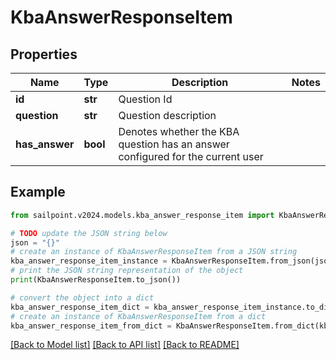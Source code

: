 # KbaAnswerResponseItem


## Properties

Name | Type | Description | Notes
------------ | ------------- | ------------- | -------------
**id** | **str** | Question Id | 
**question** | **str** | Question description | 
**has_answer** | **bool** | Denotes whether the KBA question has an answer configured for the current user | 

## Example

```python
from sailpoint.v2024.models.kba_answer_response_item import KbaAnswerResponseItem

# TODO update the JSON string below
json = "{}"
# create an instance of KbaAnswerResponseItem from a JSON string
kba_answer_response_item_instance = KbaAnswerResponseItem.from_json(json)
# print the JSON string representation of the object
print(KbaAnswerResponseItem.to_json())

# convert the object into a dict
kba_answer_response_item_dict = kba_answer_response_item_instance.to_dict()
# create an instance of KbaAnswerResponseItem from a dict
kba_answer_response_item_from_dict = KbaAnswerResponseItem.from_dict(kba_answer_response_item_dict)
```
[[Back to Model list]](../README.md#documentation-for-models) [[Back to API list]](../README.md#documentation-for-api-endpoints) [[Back to README]](../README.md)


